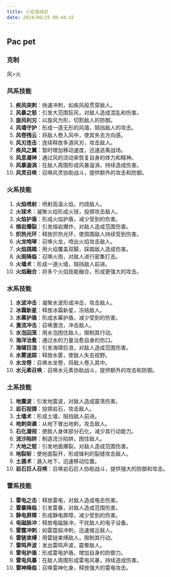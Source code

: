 ```yaml
---
title: 小豆宝战记
date: 2024/06/25 00:44:15
---
```


## Pac pet

### 克制
风>火


### 风系技能

1. **疾风突刺**：快速冲刺，如疾风般贯穿敌人。
2. **风暴之怒**：引发大范围狂风，对敌人造成混乱和伤害。
3. **旋风利刃**：以旋风为形，切割敌人的防御。
4. **风墙守护**：形成一道无形的风墙，阻挡敌人的攻击。
5. **风卷残云**：将敌人卷入风中，使其失去方向感。
6. **风刃连击**：连续释放多道风刃，攻击敌人。
7. **疾风之翼**：暂时增加移动速度，迅速逃离战场。
8. **风息凝神**：通过风的流动来恢复自身的体力和精神。
9. **风暴漩涡**：在敌人周围形成风暴漩涡，持续造成伤害。
10. **风灵召唤**：召唤风灵协助战斗，提供额外的攻击和防御。

### 火系技能

1. **火焰喷射**：喷射高温火焰，灼烧敌人。
2. **火球术**：凝聚火焰形成火球，投掷攻击敌人。
3. **火焰护盾**：形成火焰护盾，减少受到的伤害。
4. **熔岩爆裂**：引发熔岩爆炸，对敌人造成范围伤害。
5. **炽热光环**：释放炽热光环，使周围敌人持续受到伤害。
6. **火龙咆哮**：召唤火龙，喷出火焰攻击敌人。
7. **火焰践踏**：用火焰覆盖双脚，踩踏敌人造成伤害。
8. **火雨降临**：召唤火雨，对敌人进行密集打击。
9. **火墙术**：形成一道火墙，阻挡敌人前进。
10. **火焰融合**：将多个火焰技能融合，形成更强大的攻击。

### 水系技能

1. **水波冲击**：凝聚水波形成冲击，攻击敌人。
2. **冰霜新星**：释放冰霜新星，冻结敌人。
3. **水幕护盾**：形成水幕护盾，减少受到的伤害。
4. **激流冲击**：召唤激流，冲击敌人。
5. **水泡囚笼**：用水泡困住敌人，限制其行动。
6. **海洋治愈**：通过水的力量治愈自身的伤口。
7. **海啸巨浪**：引发海啸巨浪，对敌人造成范围伤害。
8. **水雾迷踪**：释放水雾，使敌人失去视野。
9. **水龙卷**：召唤水龙卷，将敌人卷入其中。
10. **水元素召唤**：召唤水元素协助战斗，提供额外的攻击和防御。

### 土系技能

1. **地震波**：引发地震波，对敌人造成震荡伤害。
2. **岩石投掷**：投掷岩石，攻击敌人。
3. **土墙术**：形成土墙，阻挡敌人前进。
4. **地刺突袭**：从地下冒出地刺，攻击敌人。
5. **石化凝视**：使敌人身体部分石化，减少其行动能力。
6. **流沙陷阱**：制造流沙陷阱，困住敌人。
7. **大地之怒**：引发地面爆裂，对敌人造成范围伤害。
8. **地裂斩**：使地面裂开，形成锋利的裂缝攻击敌人。
9. **土遁术**：遁入地下，迅速移动位置。
10. **岩石巨人召唤**：召唤岩石巨人协助战斗，提供强大的防御和攻击。

### 雷系技能

1. **雷电之击**：释放雷电，对敌人造成电击伤害。
2. **雷暴降临**：引发雷暴，对敌人造成范围伤害。
3. **静电屏障**：形成静电屏障，减少受到的伤害。
4. **电磁脉冲**：释放电磁脉冲，干扰敌人的电子设备。
5. **雷霆冲刺**：如雷霆般冲刺，迅速接近敌人。
6. **雷链束缚**：用雷链束缚敌人，限制其行动。
7. **雷鸣声波**：发出雷鸣声波，震晕敌人。
8. **雷电护盾**：形成雷电护盾，增加自身的防御力。
9. **雷电风暴**：在敌人周围形成雷电风暴，持续造成伤害。
10. **雷神降临**：召唤雷神化身，释放强大的雷电攻击。
